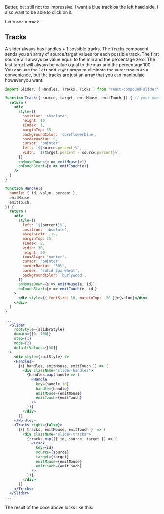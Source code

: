 
Better, but still not too impressive.  I want a blue track on the left hand side.
I also want to be able to click on it.

Let's add a track...

## Tracks

A slider always has handles + 1 possible tracks.
The `Tracks` component sends you an array of source/target values for each possible track.
The first source will always be value equal to the min and the percentage zero.
The last target will always be value equal to the max and the percentage 100.
You can use the `left` and `right` props to eliminate the outer tracks as a convenience, but the tracks are just an array that you can manipulate however you want.

```jsx
import Slider, { Handles, Tracks, Ticks } from 'react-compound-slider'

function Track({ source, target, emitMouse, emitTouch }) { // your own track component
  return (
    <div
      style={{
        position: 'absolute',
        height: 10,
        zIndex: 1,
        marginTop: 35,
        backgroundColor: 'cornflowerblue',
        borderRadius: 5,
        cursor: 'pointer',
        left: `${source.percent}%`,
        width: `${target.percent - source.percent}%`,
      }}
      onMouseDown={e => emitMouse(e)}
      onTouchStart={e => emitTouch(e)}
    />
  )
}

function Handle({
  handle: { id, value, percent },
  emitMouse,
  emitTouch,
}) {
  return (
    <div
      style={{
        left: `${percent}%`,
        position: 'absolute',
        marginLeft: -15,
        marginTop: 25,
        zIndex: 2,
        width: 30,
        height: 30,
        textAlign: 'center',
        cursor: 'pointer',
        borderRadius: '50%',
        border: 'solid 2px wheat',
        backgroundColor: 'burlywood',
      }}
      onMouseDown={e => emitMouse(e, id)}
      onTouchStart={e => emitTouch(e, id)}
    >
      <div style={{ fontSize: 10, marginTop: -20 }}>{value}</div>
    </div>
  )
}

...
  <Slider
    rootStyle={sliderStyle}
    domain={[0, 100]}
    step={1}
    mode={2}
    defaultValues={[30]}
  >
    <div style={railStyle} />
    <Handles>
      {({ handles, emitMouse, emitTouch }) => (
        <div className="slider-handles">
          {handles.map(handle => (
            <Handle
              key={handle.id}
              handle={handle}
              emitMouse={emitMouse}
              emitTouch={emitTouch}
            />
          ))}
        </div>
      )}
    </Handles>
    <Tracks right={false}>
      {({ tracks, emitMouse, emitTouch }) => (
        <div className="slider-tracks">
          {tracks.map(({ id, source, target }) => (
            <Track
              key={id}
              source={source}
              target={target}
              emitMouse={emitMouse}
              emitTouch={emitTouch}
            />
          ))}
        </div>
      )}
    </Tracks>
  </Slider>
...
```

The result of the code above looks like this:
